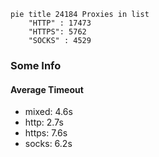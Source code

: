 
```mermaid
pie title 24184 Proxies in list
    "HTTP" : 17473
    "HTTPS": 5762
    "SOCKS" : 4529
```

### Some Info
#### Average Timeout

- mixed: 4.6s
- http: 2.7s
- https: 7.6s
- socks: 6.2s